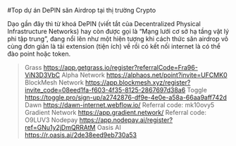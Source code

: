 #Top dự án DePIN săn Airdrop tại thị trường Crypto

Dạo gần đây thì từ khoá DePIN (viết tắt của Decentralized Physical Infrastructure Networks) hay còn được gọi là “Mạng lưới cơ sở hạ tầng vật lý phi tập trung”, đang nổi lên như một hiện tượng khi cách thức săn airdrop vô cùng đơn giản là tải extension (tiện ích) về rồi có kết nối internet là có thể đào point hoặc token.
> Grass
https://app.getgrass.io/register?referralCode=Fra96-ViN3D3VbC
> Alpha Network
https://alphaos.net/point?invite=UFCMK0
> BlockMesh Network
https://app.blockmesh.xyz/register?invite_code=08eed1fa-f603-4f35-8125-2867697d38a6
> Toggle
https://toggle.pro/sign-up/a2742876-df9e-4e0e-a58a-66aa9aff742d
> Dawn
https://dawn-internet.webflow.io/
Referral code: mk10ovy5
> Gradient Network
https://app.gradient.network/
Referral code: O9LUV3
> Nodepay
https://app.nodepay.ai/register?ref=GNu1y2jDmQRRAtM
> Oasis AI
https://r.oasis.ai/2de38eed9eb730a53
